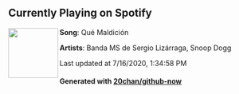 ## Currently Playing on Spotify

[<img align="left" width="100" src="https://i.scdn.co/image/ab67616d00001e020c7d8f2356c994c328e5d639">](https://open.spotify.com/album/3w8ZmQeTQo1390hdupmxvJ)

**Song**: Qué Maldición

**Artists**: Banda MS de Sergio Lizárraga, Snoop Dogg

Last updated at 7/16/2020, 1:34:58 PM

#### Generated with [20chan/github-now](https://github.com/20chan/github-now)